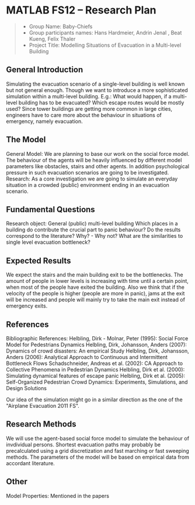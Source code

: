 # MATLAB FS12 – Research Plan

> * Group Name: Baby-Chiefs
> * Group participants names: Hans Hardmeier, Andrin Jenal , Beat Kueng, Felix Thaler
> * Project Title: Modelling Situations of Evacuation in a Multi-level Building

## General Introduction

Simulating the evacuation scenario of a single-level building is well known but not general enough. Though we want to introduce a more sophisticated simulation within a multi-level building. 
E.g.: What would happen, if a multi-level building has to be evacuated? Which escape routes would be mostly used?
Since tower buildings are getting more common in large cities, engineers have to care more about the behaviour in situations of emergency, namely evacuation. 

## The Model

General Model:
We are planning to base our work on the social force model. The  behaviour of the agents will be heavily influenced by different model parameters like obstacles, stairs and other agents. In addition psychological pressure in such evacuation scenarios are going to be investigated.
Research:
As a core investigation we are going to simulate an everyday situation in a crowded (public) environment ending in an evacuation scenario.

## Fundamental Questions

Research object: General (public) multi-level building
Which places in a building do contribute the crucial part to panic behaviour?
Do the results correspond to the literature? Why? - Why not?
What are the similarities to single level evacuation bottleneck?

## Expected Results

We expect the stairs and the main building exit to be the bottlenecks. The amount of people in lower levels is increasing with time until a certain point, when most of the people have exited the building.
Also we think that if the velocity of the people is higher (people are more in panic), jams at the exit will be increased and people will mainly try to take the main exit instead of emergency exits.

## References 

Bibliographic References:
Helbling, Dirk - Molnar, Peter (1995): Social Force Model for Pedestrians Dynamics
Helbling, Dirk, Johansson, Anders (2007): Dynamics of crowd disasters: An empirical Study
Helbling, Dirk, Johansson, Anders (2006): Analytical Approach to Continuous and Intermittent Bottleneck Flows
Schadschneider, Andreas et al. (2002): CA Approach to Collective Phenomena in Pedestrian Dynamics
Helbling, Dirk et al. (2000): Simulating dynamical features of escape panic
Helbling, Dirk et al. (2005): Self-Organized Pedestrian Crowd Dynamics: Experiments, Simulations, and Design Solutions

Our idea of the simulation might go in a similar direction as the one of the "Airplane Evacuation 2011 FS".

## Research Methods

We will use the agent-based social force model to simulate the behaviour of invdividual persons. Shortest evacuation paths may probably be precalculated using a grid discretization and fast marching or fast sweeping methods.
The parameters of the model will be based on empirical data from accordant literature.

## Other

Model Properties: Mentioned in the papers
